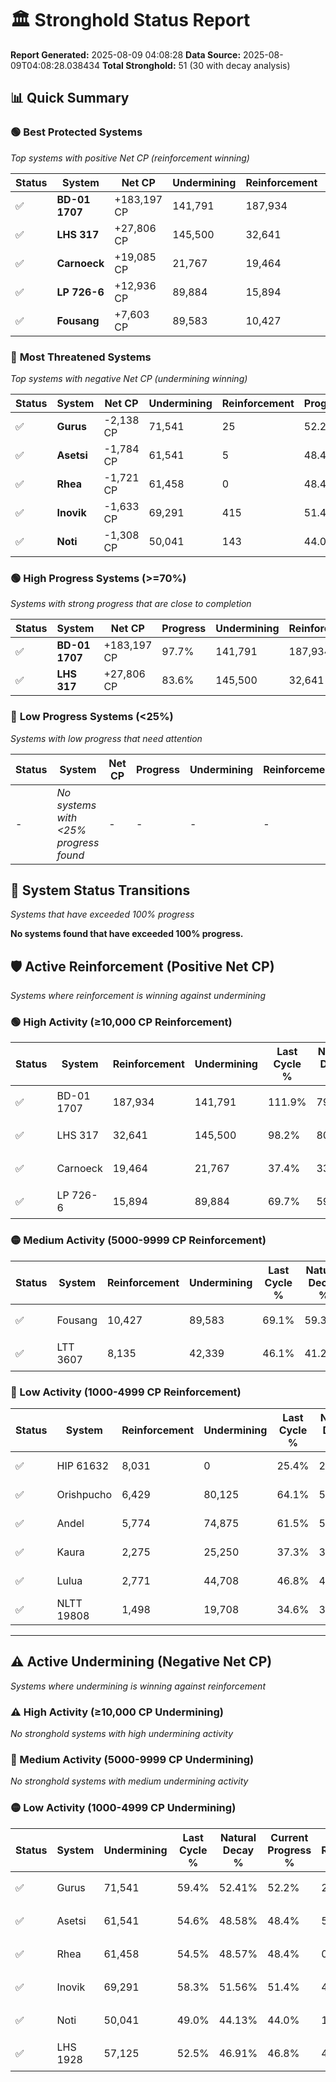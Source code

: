 # 🏛️ Stronghold Status Report

**Report Generated:** 2025-08-09 04:08:28
**Data Source:** 2025-08-09T04:08:28.038434
**Total Stronghold:** 51 (30 with decay analysis)

## 📊 Quick Summary

### 🟢 **Best Protected Systems**
*Top systems with positive Net CP (reinforcement winning)*

| Status | System | Net CP | Undermining | Reinforcement | Progress |
|--------|--------|--------|-------------|---------------|----------|
| ✅ | **BD-01 1707** | +183,197 CP | 141,791 | 187,934 | 97.7% |
| ✅ | **LHS 317** | +27,806 CP | 145,500 | 32,641 | 83.6% |
| ✅ | **Carnoeck** | +19,085 CP | 21,767 | 19,464 | 35.2% |
| ✅ | **LP 726-6** | +12,936 CP | 89,884 | 15,894 | 60.7% |
| ✅ | **Fousang** | +7,603 CP | 89,583 | 10,427 | 60.1% |

### 🔴 **Most Threatened Systems**
*Top systems with negative Net CP (undermining winning)*

| Status | System | Net CP | Undermining | Reinforcement | Progress |
|--------|--------|--------|-------------|---------------|----------|
| ✅ | **Gurus** | -2,138 CP | 71,541 | 25 | 52.2% |
| ✅ | **Asetsi** | -1,784 CP | 61,541 | 5 | 48.4% |
| ✅ | **Rhea** | -1,721 CP | 61,458 | 0 | 48.4% |
| ✅ | **Inovik** | -1,633 CP | 69,291 | 415 | 51.4% |
| ✅ | **Noti** | -1,308 CP | 50,041 | 143 | 44.0% |

### 🟢 **High Progress Systems (>=70%)**
*Systems with strong progress that are close to completion*

| Status | System | Net CP | Progress | Undermining | Reinforcement |
|--------|--------|--------|----------|-------------|---------------|
| ✅ | **BD-01 1707** | +183,197 CP | 97.7% | 141,791 | 187,934 |
| ✅ | **LHS 317** | +27,806 CP | 83.6% | 145,500 | 32,641 |

### 🔴 **Low Progress Systems (<25%)**
*Systems with low progress that need attention*

| Status | System | Net CP | Progress | Undermining | Reinforcement |
|--------|--------|--------|----------|-------------|---------------|
| - | *No systems with <25% progress found* | - | - | - | - |
## 🔄 System Status Transitions
*Systems that have exceeded 100% progress*

**No systems found that have exceeded 100% progress.**

## 🛡️ Active Reinforcement (Positive Net CP)
*Systems where reinforcement is winning against undermining*

### 🟢 High Activity (≥10,000 CP Reinforcement)

| Status | System | Reinforcement | Undermining | Last Cycle % | Natural Decay % | Current Progress % | Current CP | Net CP | Activity |
|--------|--------|---------------|-------------|--------------|-----------------|-------------------|------------|--------|----------|
| ✅ | BD-01 1707 | 187,934 | 141,791 | 111.9% | 79.38% | 97.7% | 977,000 | +183,197 | 🟢 High Reinforcement |
| ✅ | LHS 317 | 32,641 | 145,500 | 98.2% | 80.82% | 83.6% | 836,000 | +27,806 | 🟢 High Reinforcement |
| ✅ | Carnoeck | 19,464 | 21,767 | 37.4% | 33.29% | 35.2% | 352,000 | +19,085 | 🟢 High Reinforcement |
| ✅ | LP 726-6 | 15,894 | 89,884 | 69.7% | 59.41% | 60.7% | 607,000 | +12,936 | 🟢 High Reinforcement |

### 🟡 Medium Activity (5000-9999 CP Reinforcement)

| Status | System | Reinforcement | Undermining | Last Cycle % | Natural Decay % | Current Progress % | Current CP | Net CP | Activity |
|--------|--------|---------------|-------------|--------------|-----------------|-------------------|------------|--------|----------|
| ✅ | Fousang | 10,427 | 89,583 | 69.1% | 59.34% | 60.1% | 601,000 | +7,603 | 🟡 Medium Reinforcement |
| ✅ | LTT 3607 | 8,135 | 42,339 | 46.1% | 41.20% | 41.9% | 419,000 | +7,025 | 🟡 Medium Reinforcement |

### 🔴 Low Activity (1000-4999 CP Reinforcement)

| Status | System | Reinforcement | Undermining | Last Cycle % | Natural Decay % | Current Progress % | Current CP | Net CP | Activity |
|--------|--------|---------------|-------------|--------------|-----------------|-------------------|------------|--------|----------|
| ✅ | HIP 61632 | 8,031 | 0 | 25.4% | 25.00% | 25.4% | 254,000 | +4,000 | 🔵 Low Reinforcement |
| ✅ | Orishpucho | 6,429 | 80,125 | 64.1% | 55.71% | 56.1% | 561,000 | +3,943 | 🔵 Low Reinforcement |
| ✅ | Andel | 5,774 | 74,875 | 61.5% | 53.66% | 54.0% | 540,000 | +3,403 | 🔵 Low Reinforcement |
| ✅ | Kaura | 2,275 | 25,250 | 37.3% | 34.62% | 34.8% | 348,000 | +1,758 | 🔵 Low Reinforcement |
| ✅ | Lulua | 2,771 | 44,708 | 46.8% | 42.14% | 42.3% | 423,000 | +1,646 | 🔵 Low Reinforcement |
| ✅ | NLTT 19808 | 1,498 | 19,708 | 34.6% | 32.48% | 32.6% | 326,000 | +1,153 | 🔵 Low Reinforcement |


---

## ⚠️ Active Undermining (Negative Net CP)
*Systems where undermining is winning against reinforcement*

### ⚠️ High Activity (≥10,000 CP Undermining)

*No stronghold systems with high undermining activity*

### 🔶 Medium Activity (5000-9999 CP Undermining)

*No stronghold systems with medium undermining activity*

### 🟡 Low Activity (1000-4999 CP Undermining)

| Status | System | Undermining | Last Cycle % | Natural Decay % | Current Progress % | Reinforcement | Current CP | Net CP | Activity |
|--------|--------|-------------|--------------|-----------------|-------------------|---------------|------------|--------|----------|
| ✅ | Gurus | 71,541 | 59.4% | 52.41% | 52.2% | 25 | 522,000 | -2,138 | 🟡 Low Undermining |
| ✅ | Asetsi | 61,541 | 54.6% | 48.58% | 48.4% | 5 | 484,000 | -1,784 | 🟡 Low Undermining |
| ✅ | Rhea | 61,458 | 54.5% | 48.57% | 48.4% | 0 | 484,000 | -1,721 | 🟡 Low Undermining |
| ✅ | Inovik | 69,291 | 58.3% | 51.56% | 51.4% | 415 | 514,000 | -1,633 | 🟡 Low Undermining |
| ✅ | Noti | 50,041 | 49.0% | 44.13% | 44.0% | 143 | 440,000 | -1,308 | 🟡 Low Undermining |
| ✅ | LHS 1928 | 57,125 | 52.5% | 46.91% | 46.8% | 468 | 468,000 | -1,093 | 🟡 Low Undermining |
